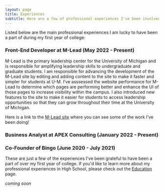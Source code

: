 ```yaml
---
layout: page
title: Experiences
subtitle: Here are a few of professional experiences I've been involved in
---
```


Listed below are the main professional experiences I am lucky to have been a part of during my first year of college:

### Front-End Developer at M-Lead (May 2022 - Present)
M-Lead is the primary leadership center for the University of Michigan and is responsible for amplifying leadership skills to undergraduate and graduate students. I am responsible for advancing the development of the M-Lead site by editing and adding content to the site to make it faster and simpler for students at U-M. I've asssessed the website performance for M-Lead to determine which pages are performing better and enhance the UI of those pages to increase visibility within the campus. I also introduced new features to the site to make it easier for students to access leadership opportunities so that they can grow throughout their time at the University of Michigan.

Here is a link to the [M-Lead site](https://mlead.umich.edu/) where you can see some of the work I've been doing!

### Business Analyst at APEX Consulting (January 2022 - Present)



### Co-Founder of Bingo (June 2020 - July 2021)



These are just a few of the experiences I've been grateful to have been a part of over my first year of college. If you'd like to learn more about my professional experiences in High School, please check out the [Education](https://ronithgan.github.io/education/) page.

*coming soon*
